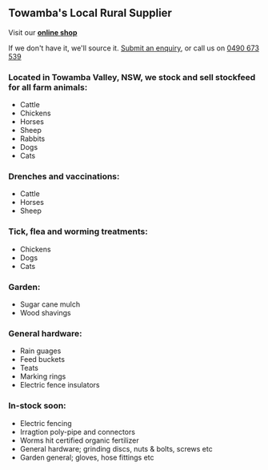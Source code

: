 ## Towamba's Local Rural Supplier

Visit our **[online shop](https://towambarural.square.site)**

If we don't have it, we'll source it. [Submit an enquiry](mailto:towambarural@gmail.com), or call us on [0490 673 539](callto:+61490673539)

### Located in Towamba Valley, NSW, we stock and sell stockfeed for all farm animals:
- Cattle
- Chickens
- Horses
- Sheep
- Rabbits
- Dogs
- Cats

### Drenches and vaccinations:
- Cattle
- Horses
- Sheep

### Tick, flea and worming treatments:
- Chickens
- Dogs
- Cats

### Garden:
- Sugar cane mulch
- Wood shavings

### General hardware:
- Rain guages
- Feed buckets
- Teats
- Marking rings
- Electric fence insulators

### In-stock soon:
- Electric fencing
- Irragtion poly-pipe and connectors
- Worms hit certified organic fertilizer
- General hardware; grinding discs, nuts & bolts, screws etc
- Garden general; gloves, hose fittings etc
 
